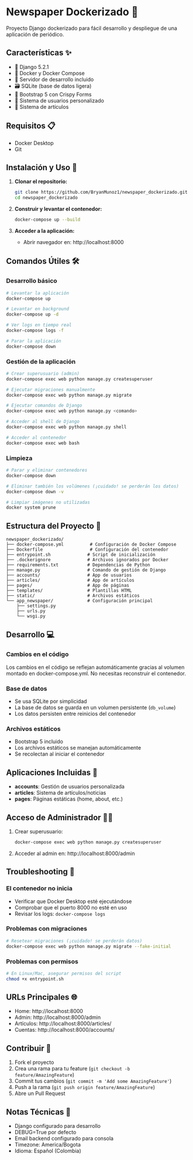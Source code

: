 # Newspaper Dockerizado 📰

Proyecto Django dockerizado para fácil desarrollo y despliegue de una aplicación de periódico.

## Características ✨

- 🐍 Django 5.2.1
- 🐳 Docker y Docker Compose
- 📱 Servidor de desarrollo incluido
- 🗃️ SQLite (base de datos ligera)
- 🎨 Bootstrap 5 con Crispy Forms
- 👥 Sistema de usuarios personalizado
- 📝 Sistema de artículos

## Requisitos 📋

- Docker Desktop
- Git

## Instalación y Uso 🚀

1. **Clonar el repositorio:**
   ```bash
   git clone https://github.com/BryanMunoz1/newspaper_dockerizado.git
   cd newspaper_dockerizado
   ```

2. **Construir y levantar el contenedor:**
   ```bash
   docker-compose up --build
   ```

3. **Acceder a la aplicación:**
   - Abrir navegador en: http://localhost:8000

## Comandos Útiles 🛠️

### Desarrollo básico
```bash
# Levantar la aplicación
docker-compose up

# Levantar en background
docker-compose up -d

# Ver logs en tiempo real
docker-compose logs -f

# Parar la aplicación
docker-compose down
```

### Gestión de la aplicación
```bash
# Crear superusuario (admin)
docker-compose exec web python manage.py createsuperuser

# Ejecutar migraciones manualmente
docker-compose exec web python manage.py migrate

# Ejecutar comandos de Django
docker-compose exec web python manage.py <comando>

# Acceder al shell de Django
docker-compose exec web python manage.py shell

# Acceder al contenedor
docker-compose exec web bash
```

### Limpieza
```bash
# Parar y eliminar contenedores
docker-compose down

# Eliminar también los volúmenes (¡cuidado! se perderán los datos)
docker-compose down -v

# Limpiar imágenes no utilizadas
docker system prune
```

## Estructura del Proyecto 📁

```
newspaper_dockerizado/
├── docker-compose.yml          # Configuración de Docker Compose
├── Dockerfile                  # Configuración del contenedor
├── entrypoint.sh              # Script de inicialización
├── .dockerignore              # Archivos ignorados por Docker
├── requirements.txt           # Dependencias de Python
├── manage.py                  # Comando de gestión de Django
├── accounts/                  # App de usuarios
├── articles/                  # App de artículos
├── pages/                     # App de páginas
├── templates/                 # Plantillas HTML
├── static/                    # Archivos estáticos
└── app_newspaper/             # Configuración principal
    ├── settings.py
    ├── urls.py
    └── wsgi.py
```

## Desarrollo 💻

### Cambios en el código
Los cambios en el código se reflejan automáticamente gracias al volumen montado en docker-compose.yml. No necesitas reconstruir el contenedor.

### Base de datos
- Se usa SQLite por simplicidad
- La base de datos se guarda en un volumen persistente (`db_volume`)
- Los datos persisten entre reinicios del contenedor

### Archivos estáticos
- Bootstrap 5 incluido
- Los archivos estáticos se manejan automáticamente
- Se recolectan al iniciar el contenedor

## Aplicaciones Incluidas 📱

- **accounts**: Gestión de usuarios personalizada
- **articles**: Sistema de artículos/noticias
- **pages**: Páginas estáticas (home, about, etc.)

## Acceso de Administrador 👨‍💼

1. Crear superusuario:
   ```bash
   docker-compose exec web python manage.py createsuperuser
   ```

2. Acceder al admin en: http://localhost:8000/admin

## Troubleshooting 🔧

### El contenedor no inicia
- Verificar que Docker Desktop esté ejecutándose
- Comprobar que el puerto 8000 no esté en uso
- Revisar los logs: `docker-compose logs`

### Problemas con migraciones
```bash
# Resetear migraciones (¡cuidado! se perderán datos)
docker-compose exec web python manage.py migrate --fake-initial
```

### Problemas con permisos
```bash
# En Linux/Mac, asegurar permisos del script
chmod +x entrypoint.sh
```

## URLs Principales 🌐

- Home: http://localhost:8000
- Admin: http://localhost:8000/admin
- Artículos: http://localhost:8000/articles/
- Cuentas: http://localhost:8000/accounts/

## Contribuir 🤝

1. Fork el proyecto
2. Crea una rama para tu feature (`git checkout -b feature/AmazingFeature`)
3. Commit tus cambios (`git commit -m 'Add some AmazingFeature'`)
4. Push a la rama (`git push origin feature/AmazingFeature`)
5. Abre un Pull Request

## Notas Técnicas 📝

- Django configurado para desarrollo
- DEBUG=True por defecto
- Email backend configurado para consola
- Timezone: America/Bogota
- Idioma: Español (Colombia)